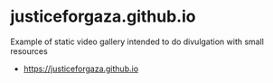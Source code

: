 # justiceforgaza.github.io

Example of static video gallery intended to do divulgation with small resources
- https://justiceforgaza.github.io
